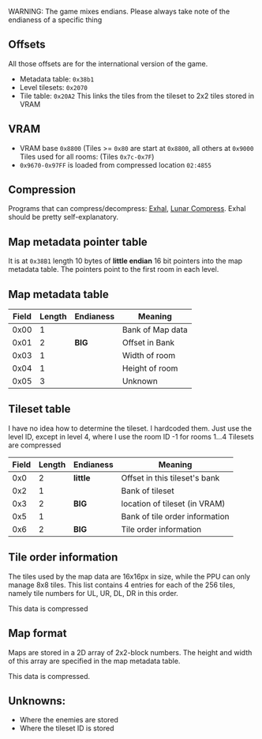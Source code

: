 WARNING: The game mixes endians. Please always take note of the endianess of a specific thing
## Offsets
All those offsets are for the international version of the game.

- Metadata table: `0x38b1`
- Level tilesets: `0x2070`
- Tile table: `0x20A2` This links the tiles from the tileset to 2x2 tiles stored in VRAM

## VRAM

- VRAM base `0x8800` (Tiles >= `0x80` are start at `0x8800`, all others at `0x9000`
Tiles used for all rooms: (Tiles `0x7c-0x7F`)
- `0x9670-0x97FF` is loaded from compressed location `02:4855`

## Compression
Programs that can compress/decompress: [Exhal](https://github.com/devinacker/exhal), [Lunar Compress](http://fusoya.eludevisibility.org/lc/). Exhal should be pretty self-explanatory.


## Map metadata pointer table
It is at `0x38B1` length 10 bytes of __little endian__ 16 bit pointers into the map metadata table. The pointers point to the first room in each level.

## Map metadata table

| Field | Length | Endianess | Meaning          |
|-------|--------|-----------|------------------|
| 0x00  | 1      |           | Bank of Map data |
| 0x01  | 2      | **BIG**   | Offset in Bank   |
| 0x03  | 1      |           | Width of room    |
| 0x04  | 1      |           | Height of room   |
| 0x05  | 3      |           | Unknown          |

## Tileset table
I have no idea how to determine the tileset. I hardcoded them. Just use the level ID, except in level 4, where I use the room ID -1 for rooms 1…4
Tilesets are compressed

| Field | Length | Endianess  | Meaning                       |
|-------|--------|------------|-------------------------------|
| 0x0   | 2      | **little** | Offset in this tileset's bank |
| 0x2   | 1      |            | Bank of tileset               |
| 0x3   | 2      | **BIG**    | location of tileset (in VRAM) |
| 0x5   | 1      |            | Bank of tile order information|
| 0x6   | 2      | **BIG**    | Tile order information        |

## Tile order information
The tiles used by the map data are 16x16px in size, while the PPU can only manage 8x8 tiles. This list contains 4 entries for each of the 256 tiles, namely tile numbers for UL, UR, DL, DR in this order.

This data is compressed

## Map format
Maps are stored in a 2D array of 2x2-block numbers. The height and width of this array are specified in the map metadata table.

This data is compressed.

## Unknowns:

- Where the enemies are stored
- Where the tileset ID is stored
